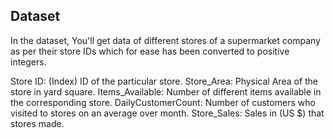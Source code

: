 ## Dataset

In the dataset, You'll get data of different stores of a supermarket company as per their store IDs which for ease has been converted to positive integers.

Store ID: (Index) ID of the particular store.
Store_Area: Physical Area of the store in yard square.
Items_Available: Number of different items available in the corresponding store.
DailyCustomerCount: Number of customers who visited to stores on an average over month.
Store_Sales: Sales in (US $) that stores made.

